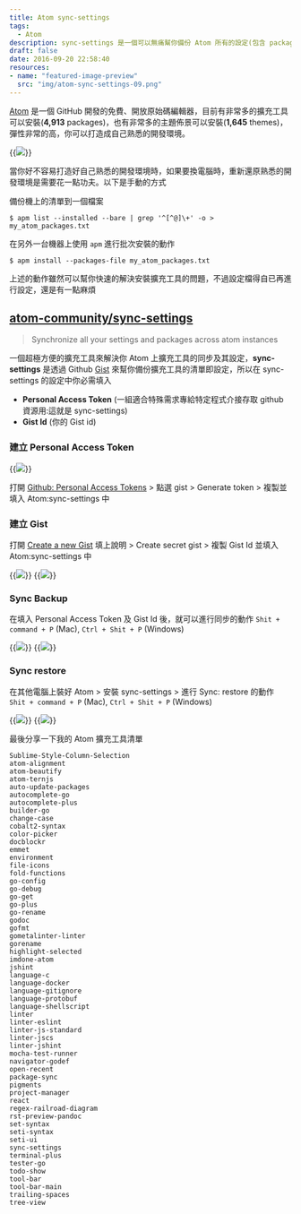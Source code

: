 ```yaml
---
title: Atom sync-settings
tags:
  - Atom
description: sync-settings 是一個可以無痛幫你備份 Atom 所有的設定(包含 package) 的擴充工具
draft: false
date: 2016-09-20 22:58:40
resources:
- name: "featured-image-preview"
  src: "img/atom-sync-settings-09.png"
---
```


<!--more-->

[Atom](https://goo.gl/LGBVzh) 是一個 GitHub 開發的免費、開放原始碼編輯器，目前有非常多的擴充工具可以安裝(**4,913** packages)，也有非常多的主題佈景可以安裝(**1,645** themes)，彈性非常的高，你可以打造成自己熟悉的開發環境。

{{<image src="img/atom-sync-settings-02.jpg">}}


當你好不容易打造好自己熟悉的開發環境時，如果要換電腦時，重新還原熟悉的開發環境是需要花一點功夫。以下是手動的方式

備份機上的清單到一個檔案
```shell
$ apm list --installed --bare | grep '^[^@]\+' -o > my_atom_packages.txt
```

在另外一台機器上使用 `apm` 進行批次安裝的動作
```shell
$ apm install --packages-file my_atom_packages.txt
```

上述的動作雖然可以幫你快速的解決安裝擴充工具的問題，不過設定檔得自已再進行設定，還是有一點麻煩

## [atom-community/sync-settings](https://github.com/atom-community/sync-settings)

> Synchronize all your settings and packages across atom instances

一個超極方便的擴充工具來解決你 Atom 上擴充工具的同步及其設定，**sync-settings** 是透過 Github [Gist](https://gist.github.com/) 來幫你備份擴充工具的清單即設定，所以在 sync-settings 的設定中你必需填入

  - **Personal Access Token** (一組適合特殊需求專給特定程式介接存取 github 資源用:這就是 sync-settings)
  - **Gist Id** (你的 Gist id)

### 建立 Personal Access Token

{{<image src="img/atom-sync-settings-03.jpg">}}

打開 [Github: Personal Access Tokens](https://github.com/settings/tokens/new) > 點選 gist > Generate token > 複製並填入 Atom:sync-settings 中

### 建立 Gist

打開 [Create a new Gist](https://gist.github.com/) 填上說明 > Create secret gist > 複製 Gist Id 並填入 Atom:sync-settings 中

{{<image src="img/atom-sync-settings-04.jpg">}}
{{<image src="img/atom-sync-settings-05.jpg">}}

### Sync Backup

在填入 Personal Access Token 及 Gist Id 後，就可以進行同步的動作 `Shit + command + P` (Mac), `Ctrl + Shit + P` (Windows)

{{<image src="img/atom-sync-settings-06.jpg">}}
{{<image src="img/atom-sync-settings-07.jpg">}}

### Sync restore

在其他電腦上裝好 Atom > 安裝 sync-settings > 進行 Sync: restore 的動作 `Shit + command + P` (Mac), `Ctrl + Shit + P` (Windows)

{{<image src="img/atom-sync-settings-08.png">}}
{{<image src="img/atom-sync-settings-09.png">}}

最後分享一下我的 Atom 擴充工具清單

```shell
Sublime-Style-Column-Selection
atom-alignment
atom-beautify
atom-ternjs
auto-update-packages
autocomplete-go
autocomplete-plus
builder-go
change-case
cobalt2-syntax
color-picker
docblockr
emmet
environment
file-icons
fold-functions
go-config
go-debug
go-get
go-plus
go-rename
godoc
gofmt
gometalinter-linter
gorename
highlight-selected
imdone-atom
jshint
language-c
language-docker
language-gitignore
language-protobuf
language-shellscript
linter
linter-eslint
linter-js-standard
linter-jscs
linter-jshint
mocha-test-runner
navigator-godef
open-recent
package-sync
pigments
project-manager
react
regex-railroad-diagram
rst-preview-pandoc
set-syntax
seti-syntax
seti-ui
sync-settings
terminal-plus
tester-go
todo-show
tool-bar
tool-bar-main
trailing-spaces
tree-view
```
